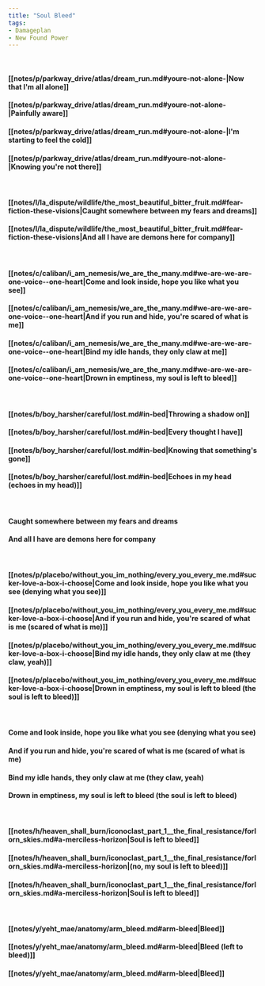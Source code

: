 ```yaml
---
title: "Soul Bleed"
tags:
- Damageplan
- New Found Power
---
```

&nbsp;
#### [[notes/p/parkway_drive/atlas/dream_run.md#youre-not-alone-|Now that I'm all alone]]
#### [[notes/p/parkway_drive/atlas/dream_run.md#youre-not-alone-|Painfully aware]]
#### [[notes/p/parkway_drive/atlas/dream_run.md#youre-not-alone-|I'm starting to feel the cold]]
#### [[notes/p/parkway_drive/atlas/dream_run.md#youre-not-alone-|Knowing you're not there]]
&nbsp;
#### [[notes/l/la_dispute/wildlife/the_most_beautiful_bitter_fruit.md#fear-fiction-these-visions|Caught somewhere between my fears and dreams]]
#### [[notes/l/la_dispute/wildlife/the_most_beautiful_bitter_fruit.md#fear-fiction-these-visions|And all I have are demons here for company]]
&nbsp;
#### [[notes/c/caliban/i_am_nemesis/we_are_the_many.md#we-are-we-are-one-voice--one-heart|Come and look inside, hope you like what you see]]
#### [[notes/c/caliban/i_am_nemesis/we_are_the_many.md#we-are-we-are-one-voice--one-heart|And if you run and hide, you're scared of what is me]]
#### [[notes/c/caliban/i_am_nemesis/we_are_the_many.md#we-are-we-are-one-voice--one-heart|Bind my idle hands, they only claw at me]]
#### [[notes/c/caliban/i_am_nemesis/we_are_the_many.md#we-are-we-are-one-voice--one-heart|Drown in emptiness, my soul is left to bleed]]
&nbsp;
#### [[notes/b/boy_harsher/careful/lost.md#in-bed|Throwing a shadow on]]
#### [[notes/b/boy_harsher/careful/lost.md#in-bed|Every thought I have]]
#### [[notes/b/boy_harsher/careful/lost.md#in-bed|Knowing that something's gone]]
#### [[notes/b/boy_harsher/careful/lost.md#in-bed|Echoes in my head (echoes in my head)]]
&nbsp;
#### Caught somewhere between my fears and dreams
#### And all I have are demons here for company
&nbsp;
#### [[notes/p/placebo/without_you_im_nothing/every_you_every_me.md#sucker-love-a-box-i-choose|Come and look inside, hope you like what you see (denying what you see)]]
#### [[notes/p/placebo/without_you_im_nothing/every_you_every_me.md#sucker-love-a-box-i-choose|And if you run and hide, you're scared of what is me (scared of what is me)]]
#### [[notes/p/placebo/without_you_im_nothing/every_you_every_me.md#sucker-love-a-box-i-choose|Bind my idle hands, they only claw at me (they claw, yeah)]]
#### [[notes/p/placebo/without_you_im_nothing/every_you_every_me.md#sucker-love-a-box-i-choose|Drown in emptiness, my soul is left to bleed (the soul is left to bleed)]]
&nbsp;
#### Come and look inside, hope you like what you see (denying what you see)
#### And if you run and hide, you're scared of what is me (scared of what is me)
#### Bind my idle hands, they only claw at me (they claw, yeah)
#### Drown in emptiness, my soul is left to bleed (the soul is left to bleed)
&nbsp;
#### [[notes/h/heaven_shall_burn/iconoclast_part_1__the_final_resistance/forlorn_skies.md#a-merciless-horizon|Soul is left to bleed]]
#### [[notes/h/heaven_shall_burn/iconoclast_part_1__the_final_resistance/forlorn_skies.md#a-merciless-horizon|(no, my soul is left to bleed)]]
#### [[notes/h/heaven_shall_burn/iconoclast_part_1__the_final_resistance/forlorn_skies.md#a-merciless-horizon|Soul is left to bleed]]
&nbsp;
#### [[notes/y/yeht_mae/anatomy/arm_bleed.md#arm-bleed|Bleed]]
#### [[notes/y/yeht_mae/anatomy/arm_bleed.md#arm-bleed|Bleed  (left to bleed)]]
#### [[notes/y/yeht_mae/anatomy/arm_bleed.md#arm-bleed|Bleed]]
